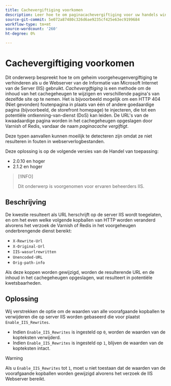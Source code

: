 ```yaml
---
title: Cachevergiftiging voorkomen
description: Leer hoe te om paginacachevergiftiging voor uw handels winkel te verhinderen.
source-git-commit: 5e072a87480c326d6ae9235cf425e63ec9199684
workflow-type: tm+mt
source-wordcount: '260'
ht-degree: 0%

---
```



# Cachevergiftiging voorkomen

Dit onderwerp bespreekt hoe te om geheim voorgeheugenvergiftiging te verhinderen als u de Webserver van de Informatie van Microsoft Internet van de Server (IIS) gebruikt. _Cachevergiftiging_ is een methode om de inhoud van het cachegeheugen te wijzigen en verschillende pagina&#39;s van dezelfde site op te nemen. Het is bijvoorbeeld mogelijk om een HTTP 404 (Niet gevonden) foutenpagina in plaats van één of andere goedaardige pagina (bijvoorbeeld, de storefront homepage) te injecteren, die tot een potentiële ontkenning-van-dienst (DoS) kan leiden. De URL&#39;s van de kwaadaardige pagina worden in het cachegeheugen opgeslagen door Varnish of Redis, vandaar de naam _paginacache vergiftigt_.

Deze typen aanvallen kunnen moeilijk te detecteren zijn omdat ze niet resulteren in fouten in webserverlogbestanden.

Deze oplossing is op de volgende versies van de Handel van toepassing:

- 2.0.10 en hoger
- 2.1.2 en hoger

>[!INFO]
>
>Dit onderwerp is voorgenomen voor ervaren beheerders IIS.

## Beschrijving

De kwestie resulteert als URL herschrijft op de server IIS wordt toegelaten, en om het even welke volgende kopballen van HTTP worden veranderd alvorens het verzoek de Varnish of Redis in het voorgeheugen onderbrengende dienst bereikt:

- `X-Rewrite-Url`
- `X-Original-Url`
- `IIS-wasurlrewritten`
- `Unencoded-URL`
- `Orig-path-info`

Als deze koppen worden gewijzigd, worden de resulterende URL en de inhoud in het cachegeheugen opgeslagen, wat resulteert in potentiële kwetsbaarheden.

## Oplossing

Wij verstrekken de optie om de waarden van alle voorafgaande kopballen te verwijderen die op server IIS worden gebaseerd die voor plaatst `Enable_IIS_Rewrites`.

- Indien `Enable_IIS_Rewrites` is ingesteld op `0`, worden de waarden van de kopteksten verwijderd.
- Indien `Enable_IIS_Rewrites` is ingesteld op `1`, blijven de waarden van de kopteksten intact.

>[!WARNING]
>
>Als u `Enable_IIS_Rewrites` tot `1`, moet u niet toestaan dat de waarden van de voorafgaande kopballen worden gewijzigd alvorens het verzoek de IIS Webserver bereikt.
